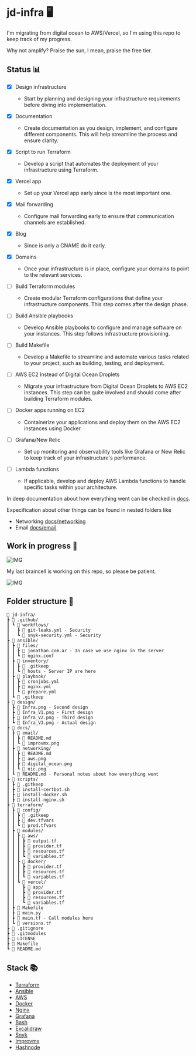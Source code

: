 # jd-infra 🖥 

I'm migrating from digital ocean to AWS/Vercel, so I'm using this repo to keep track of my progress.

Why not amplify? Praise the sun, I mean, praise the free tier.

## Status 📊

- [x] Design infrastructure
  - Start by planning and designing your infrastructure requirements before diving into implementation.

- [x] Documentation
  - Create documentation as you design, implement, and configure different components. This will help streamline the process and ensure clarity.

- [x] Script to run Terraform
  - Develop a script that automates the deployment of your infrastructure using Terraform.

- [x] Vercel app
  - Set up your Vercel app early since is the most important one.

- [x] Mail forwarding
  - Configure mail forwarding early to ensure that communication channels are established.

- [x] Blog
  - Since is only a CNAME do it early.

- [x] Domains
  - Once your infrastructure is in place, configure your domains to point to the relevant services.

- [ ] Build Terraform modules
  - Create modular Terraform configurations that define your infrastructure components. This step comes after the design phase.

- [ ] Build Ansible playbooks
  - Develop Ansible playbooks to configure and manage software on your instances. This step follows infrastructure provisioning.

- [ ] Build Makefile
  - Develop a Makefile to streamline and automate various tasks related to your project, such as building, testing, and deployment.

- [ ] AWS EC2 Instead of Digital Ocean Droplets
  - Migrate your infrastructure from Digital Ocean Droplets to AWS EC2 instances. This step can be quite involved and should come after building Terraform modules.

- [ ] Docker apps running on EC2
  - Containerize your applications and deploy them on the AWS EC2 instances using Docker.

- [ ] Grafana/New Relic
  - Set up monitoring and observability tools like Grafana or New Relic to keep track of your infrastructure's performance.

- [ ] Lambda functions
  - If applicable, develop and deploy AWS Lambda functions to handle specific tasks within your architecture.


In deep documentation about how everything went can be checked in [docs](./docs/README.md).

Expecification about other things can be found in nested folders like

- Networking [docs/networking](./docs/networking/README.md)
- Email [docs/email](./docs/email/README.md)

## Work in progress 🧰

![IMG](./design/Infra_V4.png)

My last braincell is working on this repo, so please be patient.

![IMG](https://media.tenor.com/DpgEL1ITpE4AAAAd/nanashi-mumei-loading.gif)

## Folder structure 📂

```
🌳 jd-infra/
┣ 📁 .github/
┃ ┗ 📁 workflows/
┃   ┣ 📄 git-leaks.yml - Security
┃   ┗ 📄 snyk-security.yml - Security
┣ 📁 ansible/
┃ ┣ 📁 files/
┃ ┃ ┣ 📄 jonathan.com.ar - In case we use nginx in the server
┃ ┃ ┗ 📄 nginx.conf
┃ ┣ 📁 inventory/
┃ ┃ ┣ 📄 .gitkeep
┃ ┃ ┗ 📄 hosts - Server IP are here
┃ ┣ 📁 playbook/
┃ ┃ ┣ 📄 cronjobs.yml
┃ ┃ ┣ 📄 nginx.yml
┃ ┃ ┗ 📄 prepare.yml
┃ ┗ 📄 .gitkeep
┣ 📁 design/
┃ ┣ 📄 Infra.png - Second design
┃ ┣ 📄 Infra_V1.png - First design
┃ ┣ 📄 Infra_V2.png - Third design
┃ ┗ 📄 Infra_V3.png - Actual design
┣ 📁 docs/
┃ ┣ 📁 email/
┃ ┃ ┣ 📄 README.md
┃ ┃ ┗ 📄 improvmx.png
┃ ┣ 📁 networking/
┃ ┃ ┣ 📄 README.md
┃ ┃ ┣ 📄 aws.png
┃ ┃ ┣ 📄 digital_ocean.png
┃ ┃ ┗ 📄 nic.png
┃ ┗ 📄 README.md - Personal notes about how everything went
┣ 📁 scripts/
┃ ┣ 📄 .gitkeep
┃ ┣ 📄 install-certbot.sh
┃ ┣ 📄 install-docker.sh
┃ ┣ 📄 install-nginx.sh
┣ 📁 terraform/
┃ ┣ 📁 config/
┃ ┃ ┣ 📄 .gitkeep
┃ ┃ ┣ 📄 dev.tfvars
┃ ┃ ┗ 📄 prod.tfvars
┃ ┣ 📁 modules/
┃ ┃ ┣ 📁 aws/
┃ ┃ ┃ ┣ 📄 output.tf
┃ ┃ ┃ ┣ 📄 provider.tf
┃ ┃ ┃ ┣ 📄 resources.tf
┃ ┃ ┃ ┗ 📄 variables.tf
┃ ┃ ┣ 📁 docker/
┃ ┃ ┃ ┣ 📄 provider.tf
┃ ┃ ┃ ┣ 📄 resources.tf
┃ ┃ ┃ ┗ 📄 variables.tf
┃ ┃ ┗ 📁 vercel/
┃ ┃   ┣ 📁 app/
┃ ┃   ┣ 📄 provider.tf
┃ ┃   ┣ 📄 resources.tf
┃ ┃   ┗ 📄 variables.tf
┃ ┣ 📄 Makefile
┃ ┣ 📄 main.py
┃ ┣ 📄 main.tf - Call modules here
┃ ┗ 📄 versions.tf
┣ 📄 .gitignore
┣ 📄 .gitmodules
┣ 📄 LICENSE
┣ 📄 Makefile
┗ 📄 README.md
```

## Stack 📚

- [Terraform](https://www.terraform.io/)
- [Ansible](https://www.ansible.com/)
- [AWS](https://aws.amazon.com/)
- [Docker](https://www.docker.com/)
- [Nginx](https://www.nginx.com/)
- [Grafana](https://grafana.com/)
- [Bash](https://www.gnu.org/software/bash/)
- [Excalidraw](https://excalidraw.com/)
- [Snyk](https://snyk.io/)
- [Improvmx](https://improvmx.com/)
- [Hashnode](https://hashnode.com/)